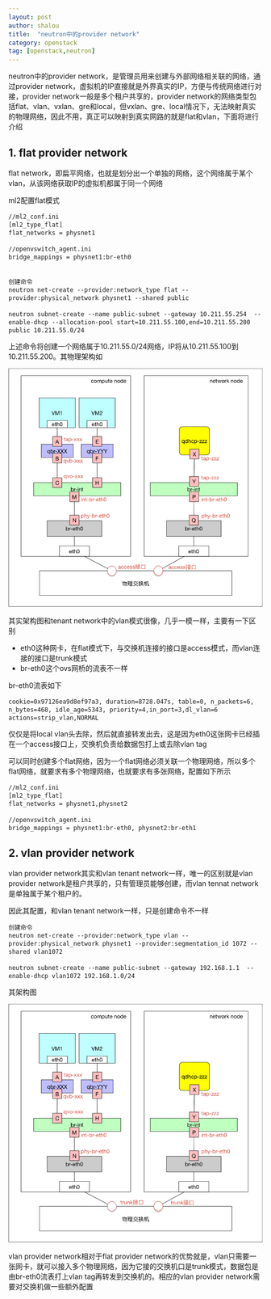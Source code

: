 ```yaml
---
layout: post 
author: shalou
title:  "neutron中的provider network" 
category: openstack
tag: [openstack,neutron]
---
```


neutron中的provider network，是管理员用来创建与外部网络相关联的网络，通过provider network，虚拟机的IP直接就是外界真实的IP，方便与传统网络进行对接，provider network一般是多个租户共享的，provider network的网络类型包括flat、vlan、vxlan、gre和local，但vxlan、gre、local情况下，无法映射真实的物理网络，因此不用，真正可以映射到真实网路的就是flat和vlan，下面将进行介绍

## 1. flat provider network
flat network，即扁平网络，也就是划分出一个单独的网络，这个网络属于某个vlan，从该网络获取IP的虚拟机都属于同一个网络


<!-- more -->

ml2配置flat模式

```golang
//ml2_conf.ini 
[ml2_type_flat]
flat_networks = physnet1

//openvswitch_agent.ini 
bridge_mappings = physnet1:br-eth0


创建命令
neutron net-create --provider:network_type flat --provider:physical_network physnet1 --shared public

neutron subnet-create --name public-subnet --gateway 10.211.55.254  --enable-dhcp --allocation-pool start=10.211.55.100,end=10.211.55.200 public 10.211.55.0/24
```

上述命令将创建一个网络属于10.211.55.0/24网络，IP将从10.211.55.100到10.211.55.200。其物理架构如


![flat-provider-network.jpg](/images/neutron-provider-network/flat-provider-network.jpg)

其实架构图和tenant network中的vlan模式很像，几乎一模一样，主要有一下区别

* eth0这种网卡，在flat模式下，与交换机连接的接口是access模式，而vlan连接的接口是trunk模式
* br-eth0这个ovs网桥的流表不一样

br-eth0流表如下

```golang
cookie=0x97126ea9d8ef97a3, duration=8728.047s, table=0, n_packets=6, n_bytes=468, idle_age=5343, priority=4,in_port=3,dl_vlan=6 actions=strip_vlan,NORMAL
```

仅仅是将local vlan头去除，然后就直接转发出去，这是因为eth0这张网卡已经插在一个access接口上，交换机负责给数据包打上或去除vlan tag

可以同时创建多个flat网络，因为一个flat网络必须关联一个物理网络，所以多个flat网络，就要求有多个物理网络，也就要求有多张网络，配置如下所示

```golang 
//ml2_conf.ini 
[ml2_type_flat]
flat_networks = physnet1,physnet2

//openvswitch_agent.ini 
bridge_mappings = physnet1:br-eth0, physnet2:br-eth1
```

## 2. vlan provider network

vlan provider network其实和vlan tenant network一样，唯一的区别就是vlan provider network是租户共享的，只有管理员能够创建，而vlan tennat network是单独属于某个租户的。

因此其配置，和vlan tenant network一样，只是创建命令不一样


```golang
创建命令
neutron net-create --provider:network_type vlan --provider:physical_network physnet1 --provider:segmentation_id 1072 --shared vlan1072

neutron subnet-create --name public-subnet --gateway 192.168.1.1  --enable-dhcp vlan1072 192.168.1.0/24
```

其架构图

![vlan-provider-network.jpg](/images/neutron-provider-network/vlan-provider-network.jpg)

vlan provider network相对于flat provider network的优势就是，vlan只需要一张网卡，就可以接入多个物理网络，因为它接的交换机口是trunk模式，数据包是由br-eth0流表打上vlan tag再转发到交换机的。相应的vlan provider network需要对交换机做一些额外配置
